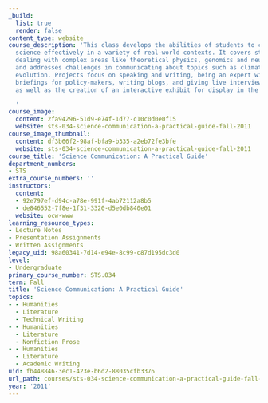 ```yaml
---
_build:
  list: true
  render: false
content_type: website
course_description: 'This class develops the abilities of students to communicate
  science effectively in a variety of real-world contexts. It covers strategies for
  dealing with complex areas like theoretical physics, genomics and neuroscience,
  and addresses challenges in communicating about topics such as climate change and
  evolution. Projects focus on speaking and writing, being an expert witness, preparing
  briefings for policy-makers, writing blogs, and giving live interviews for broadcast,
  as well as the creation of an interactive exhibit for display in the MIT Museum.

  '
course_image:
  content: 2fa94296-51d9-e74f-1d77-c10c0d0e0f15
  website: sts-034-science-communication-a-practical-guide-fall-2011
course_image_thumbnail:
  content: df3b66f2-98af-bfa9-b335-a2eb72fe3bfe
  website: sts-034-science-communication-a-practical-guide-fall-2011
course_title: 'Science Communication: A Practical Guide'
department_numbers:
- STS
extra_course_numbers: ''
instructors:
  content:
  - 92e797ef-d94c-a78e-991f-4ab72112a8b5
  - de846552-7f8e-1f31-3320-d5e0db840e01
  website: ocw-www
learning_resource_types:
- Lecture Notes
- Presentation Assignments
- Written Assignments
legacy_uid: 98a60341-7d14-e94e-8c99-c87d195dc3d0
level:
- Undergraduate
primary_course_number: STS.034
term: Fall
title: 'Science Communication: A Practical Guide'
topics:
- - Humanities
  - Literature
  - Technical Writing
- - Humanities
  - Literature
  - Nonfiction Prose
- - Humanities
  - Literature
  - Academic Writing
uid: fb448846-3ec1-423e-b6d2-88035cfb3376
url_path: courses/sts-034-science-communication-a-practical-guide-fall-2011
year: '2011'
---
```

